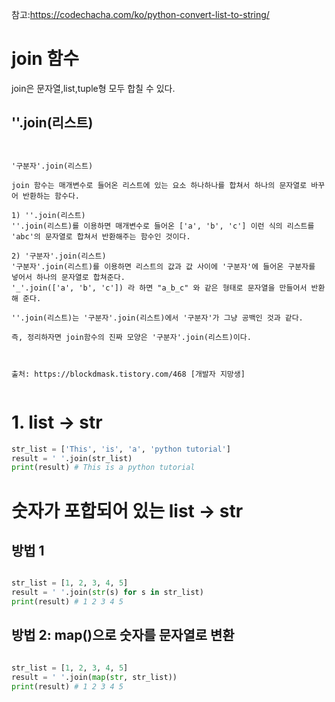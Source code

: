 참고:https://codechacha.com/ko/python-convert-list-to-string/

# join 함수
join은 문자열,list,tuple형 모두 합칠 수 있다.
## ''.join(리스트)
```


'구분자'.join(리스트)

join 함수는 매개변수로 들어온 리스트에 있는 요소 하나하나를 합쳐서 하나의 문자열로 바꾸어 반환하는 함수다.

1) ''.join(리스트)
''.join(리스트)를 이용하면 매개변수로 들어온 ['a', 'b', 'c'] 이런 식의 리스트를 'abc'의 문자열로 합쳐서 반환해주는 함수인 것이다.

2) '구분자'.join(리스트)
'구분자'.join(리스트)를 이용하면 리스트의 값과 값 사이에 '구분자'에 들어온 구분자를 넣어서 하나의 문자열로 합쳐준다.
'_'.join(['a', 'b', 'c']) 라 하면 "a_b_c" 와 같은 형태로 문자열을 만들어서 반환해 준다.

''.join(리스트)는 '구분자'.join(리스트)에서 '구분자'가 그냥 공백인 것과 같다.

즉, 정리하자면 join함수의 진짜 모양은 '구분자'.join(리스트)이다.



출처: https://blockdmask.tistory.com/468 [개발자 지망생]


```

# 1. list -> str
``` python
str_list = ['This', 'is', 'a', 'python tutorial']
result = ' '.join(str_list)
print(result) # This is a python tutorial

```
# 숫자가 포합되어 있는 list -> str

## 방법 1
``` python

str_list = [1, 2, 3, 4, 5]
result = ' '.join(str(s) for s in str_list)
print(result) # 1 2 3 4 5

```

## 방법 2: map()으로 숫자를 문자열로 변환

``` python

str_list = [1, 2, 3, 4, 5]
result = ' '.join(map(str, str_list))
print(result) # 1 2 3 4 5

```

